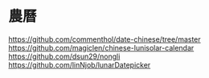 # 農曆

https://github.com/commenthol/date-chinese/tree/master
https://github.com/magiclen/chinese-lunisolar-calendar
https://github.com/dsun29/nongli
https://github.com/linNjob/lunarDatepicker
